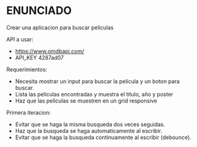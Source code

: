 # ENUNCIADO

Crear una aplicacion para buscar peliculas

API a usar:

- https://www.omdbapi.com/
- API_KEY 4287ad07

Requerimientos:

- Necesita mostrar un input para buscar la pelicula y un boton para buscar.
- Lista las peliculas encontradas y muestra el titulo, año y poster
- Haz que las peliculas se muestren en un grid responsive

Primera iteracion:

- Evitar que se haga la misma busqueda dos veces seguidas.
- Haz que la busqueda se haga automaticamente al escribir.
- Evitar que se haga la busqueda continuamente al escribir (debounce).